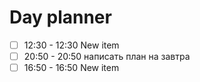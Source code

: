 

# Day planner

- [ ] 12:30 - 12:30 New item
- [ ] 20:50 - 20:50 написать план на завтра
- [ ] 16:50 - 16:50 New item